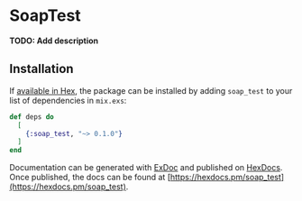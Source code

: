 # SoapTest

**TODO: Add description**

## Installation

If [available in Hex](https://hex.pm/docs/publish), the package can be installed
by adding `soap_test` to your list of dependencies in `mix.exs`:

```elixir
def deps do
  [
    {:soap_test, "~> 0.1.0"}
  ]
end
```

Documentation can be generated with [ExDoc](https://github.com/elixir-lang/ex_doc)
and published on [HexDocs](https://hexdocs.pm). Once published, the docs can
be found at [https://hexdocs.pm/soap_test](https://hexdocs.pm/soap_test).

